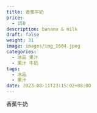 ```yaml
---
title: 香蕉牛奶
price:
  - 150
description: banana & milk
draft: false
weight: 31
image: images/img_1604.jpeg
categories:
  - 冰品 果汁
  - 果汁 牛奶
tags:
  - 冰品
  - 果汁
date: 2023-08-11T23:15:02+08:00
---
```


 香蕉牛奶
